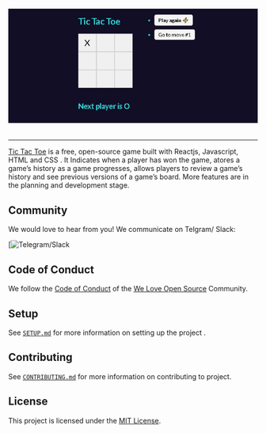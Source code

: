 <img src="/assets/images/Tic Tac Toe.JPG" alt="Tic Tac Toe logo" width="736"/> </br></br>

-----
[Tic Tac Toe](https://lj998z.csb.app/) is a free, open-source game built with Reactjs, Javascript, HTML and CSS . It Indicates when a player has won the game, atores a game’s history as a game progresses, allows players to review a game’s history and see previous versions of a game’s board. More features are in the planning and development stage.

## Community
We would love to hear from you! We communicate on Telgram/ Slack:

[![Telegram/Slack](https://t.me/+kTc368F6LZ44Njk9)

## Code of Conduct
We follow the [Code of Conduct](code-of-conduct.md) of the [We Love Open Source](https://we-love-opensource..netlify.com) Community.

## Setup
See [`SETUP.md`](SETUP.md) for more information on setting up the project .

## Contributing
See [`CONTRIBUTING.md`](CONTRIBUTING.md) for more information on contributing to project.

## License
This project is licensed under the [MIT License](LICENSE).
